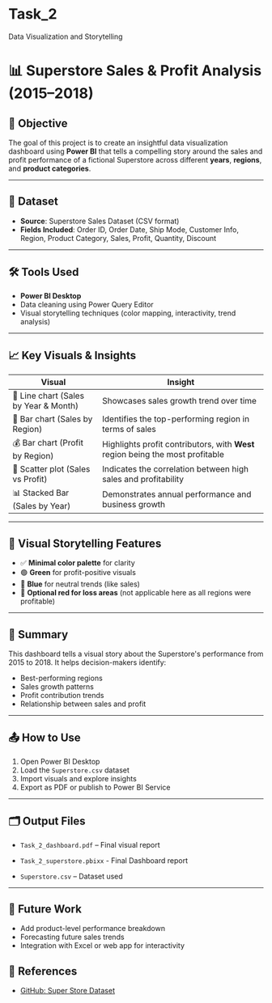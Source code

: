# Task_2
Data Visualization and Storytelling

# 📊 Superstore Sales & Profit Analysis (2015–2018)

## 🧠 Objective
The goal of this project is to create an insightful data visualization dashboard using **Power BI** that tells a compelling story around the sales and profit performance of a fictional Superstore across different **years**, **regions**, and **product categories**.

---

## 📂 Dataset
- **Source**: Superstore Sales Dataset (CSV format)
- **Fields Included**: Order ID, Order Date, Ship Mode, Customer Info, Region, Product Category, Sales, Profit, Quantity, Discount

---

## 🛠️ Tools Used
- **Power BI Desktop**
- Data cleaning using Power Query Editor
- Visual storytelling techniques (color mapping, interactivity, trend analysis)

---

## 📈 Key Visuals & Insights

| Visual | Insight |
|--------|---------|
| 📅 Line chart (Sales by Year & Month) | Showcases sales growth trend over time |
| 🧭 Bar chart (Sales by Region) | Identifies the top-performing region in terms of sales |
| 💰 Bar chart (Profit by Region) | Highlights profit contributors, with **West** region being the most profitable |
| 🔄 Scatter plot (Sales vs Profit) | Indicates the correlation between high sales and profitability |
| 📊 Stacked Bar (Sales by Year) | Demonstrates annual performance and business growth |

---

## 🎨 Visual Storytelling Features
- ✅ **Minimal color palette** for clarity
- 🟢 **Green** for profit-positive visuals
- 🔵 **Blue** for neutral trends (like sales)
- 🔴 **Optional red for loss areas** (not applicable here as all regions were profitable)

---

## 📝 Summary
This dashboard tells a visual story about the Superstore's performance from 2015 to 2018. It helps decision-makers identify:
- Best-performing regions
- Sales growth patterns
- Profit contribution trends
- Relationship between sales and profit

---

## 📤 How to Use
1. Open Power BI Desktop
2. Load the `Superstore.csv` dataset
3. Import visuals and explore insights
4. Export as PDF or publish to Power BI Service

---

## 🗂️ Output Files
- `Task_2_dashboard.pdf` – Final visual report
  
- `Task_2_superstore.pbixx` - Final Dashboard report
- `Superstore.csv` – Dataset used

---

## 🚀 Future Work
- Add product-level performance breakdown
- Forecasting future sales trends
- Integration with Excel or web app for interactivity


## 🔗 References

- [GitHub: Super Store Dataset](https://gist.github.com/giaunguyenvan/45a5c95a0f67f0c170dddda6117dfe90#file-superstore-csv)


